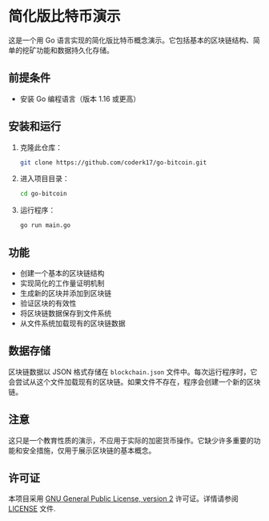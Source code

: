 # 简化版比特币演示

这是一个用 Go 语言实现的简化版比特币概念演示。它包括基本的区块链结构、简单的挖矿功能和数据持久化存储。

## 前提条件

- 安装 Go 编程语言（版本 1.16 或更高）

## 安装和运行

1. 克隆此仓库：

   ```bash
   git clone https://github.com/coderk17/go-bitcoin.git
   ```
2. 进入项目目录：

   ```bash
   cd go-bitcoin
   ```
3. 运行程序：

   ```bash
   go run main.go
   ```

## 功能

- 创建一个基本的区块链结构
- 实现简化的工作量证明机制
- 生成新的区块并添加到区块链
- 验证区块的有效性
- 将区块链数据保存到文件系统
- 从文件系统加载现有的区块链数据

## 数据存储

区块链数据以 JSON 格式存储在 `blockchain.json` 文件中。每次运行程序时，它会尝试从这个文件加载现有的区块链。如果文件不存在，程序会创建一个新的区块链。

## 注意

这只是一个教育性质的演示，不应用于实际的加密货币操作。它缺少许多重要的功能和安全措施，仅用于展示区块链的基本概念。

## 许可证

本项目采用 [GNU General Public License, version 2](https://www.gnu.org/licenses/gpl-2.0.html) 许可证。详情请参阅 [LICENSE](LICENSE) 文件.
